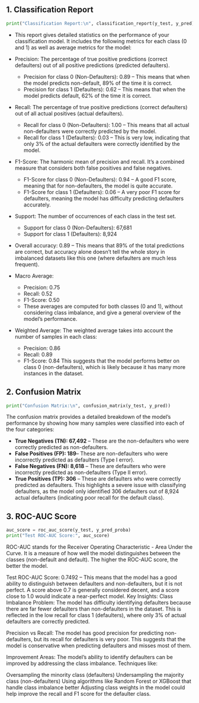 ## **1. Classification Report**
```python
print("Classification Report:\n", classification_report(y_test, y_pred))
```
* This report gives detailed statistics on the performance of your classification model. It includes the following metrics for each class (0 and 1) as well as average metrics for the model:

* Precision: The percentage of true positive predictions (correct defaulters) out of all positive predictions (predicted defaulters).

  * Precision for class 0 (Non-Defaulters): 0.89 – This means that when the model predicts non-default, 89% of the time it is correct.
  * Precision for class 1 (Defaulters): 0.62 – This means that when the model predicts default, 62% of the time it is correct.

* Recall: The percentage of true positive predictions (correct defaulters) out of all actual positives (actual defaulters).
  * Recall for class 0 (Non-Defaulters): 1.00 – This means that all actual non-defaulters were correctly predicted by the model.
  * Recall for class 1 (Defaulters): 0.03 – This is very low, indicating that only 3% of the actual defaulters were correctly identified by the model.

* F1-Score: The harmonic mean of precision and recall. It’s a combined measure that considers both false positives and false negatives.
  * F1-Score for class 0 (Non-Defaulters): 0.94 – A good F1 score, meaning that for non-defaulters, the model is quite accurate.
  * F1-Score for class 1 (Defaulters): 0.06 – A very poor F1 score for defaulters, meaning the model has difficulty predicting defaulters accurately.

* Support: The number of occurrences of each class in the test set.
  * Support for class 0 (Non-Defaulters): 67,681
  * Support for class 1 (Defaulters): 8,924
 
* Overall accuracy: 0.89 – This means that 89% of the total predictions are correct, but accuracy alone doesn’t tell the whole story in imbalanced datasets like this one (where defaulters are much less frequent).

* Macro Average:
  * Precision: 0.75
  * Recall: 0.52
  * F1-Score: 0.50
  * These averages are computed for both classes (0 and 1), without considering class imbalance, and give a general overview of the model’s performance.

* Weighted Average: The weighted average takes into account the number of samples in each class:
  * Precision: 0.86
  * Recall: 0.89
  * F1-Score: 0.84
This suggests that the model performs better on class 0 (non-defaulters), which is likely because it has many more instances in the dataset.

## **2. Confusion Matrix**
```python
print("Confusion Matrix:\n", confusion_matrix(y_test, y_pred))
```
The confusion matrix provides a detailed breakdown of the model’s performance by showing how many samples were classified into each of the four categories:

  * **True Negatives (TN): 67,492** – These are the non-defaulters who were correctly predicted as non-defaulters.
  * **False Positives (FP): 189**– These are non-defaulters who were incorrectly predicted as defaulters (Type I error).
  * **False Negatives (FN): 8,618** – These are defaulters who were incorrectly predicted as non-defaulters (Type II error).
  * **True Positives (TP): 306** – These are defaulters who were correctly predicted as defaulters.
This highlights a severe issue with classifying defaulters, as the model only identified 306 defaulters out of 8,924 actual defaulters (indicating poor recall for the default class).

## **3. ROC-AUC Score**
```python
auc_score = roc_auc_score(y_test, y_pred_proba)
print("Test ROC-AUC Score:", auc_score)
```
ROC-AUC stands for the Receiver Operating Characteristic - Area Under the Curve. It is a measure of how well the model distinguishes between the classes (non-default and default). The higher the ROC-AUC score, the better the model.

Test ROC-AUC Score: 0.7492 – This means that the model has a good ability to distinguish between defaulters and non-defaulters, but it is not perfect. A score above 0.7 is generally considered decent, and a score close to 1.0 would indicate a near-perfect model.
Key Insights:
Class Imbalance Problem: The model has difficulty identifying defaulters because there are far fewer defaulters than non-defaulters in the dataset. This is reflected in the low recall for class 1 (defaulters), where only 3% of actual defaulters are correctly predicted.

Precision vs Recall: The model has good precision for predicting non-defaulters, but its recall for defaulters is very poor. This suggests that the model is conservative when predicting defaulters and misses most of them.

Improvement Areas: The model’s ability to identify defaulters can be improved by addressing the class imbalance. Techniques like:

Oversampling the minority class (defaulters)
Undersampling the majority class (non-defaulters)
Using algorithms like Random Forest or XGBoost that handle class imbalance better
Adjusting class weights in the model could help improve the recall and F1 score for the defaulter class.
